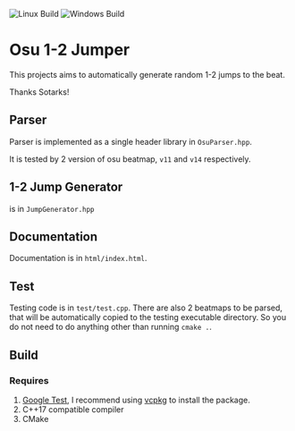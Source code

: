 ![Linux Build](https://github.com/HO-COOH/Osu12Jumper/actions/workflows/linux.yml/badge.svg)
![Windows Build](https://github.com/HO-COOH/Osu12Jumper/actions/workflows/windows.yml/badge.svg)

# Osu 1-2 Jumper
This projects aims to automatically generate random 1-2 jumps to the beat.


Thanks Sotarks!

## Parser
Parser is implemented as a single header library in `OsuParser.hpp`.

It is tested by 2 version of osu beatmap, `v11` and `v14` respectively.

## 1-2 Jump Generator
is in `JumpGenerator.hpp`

## Documentation
Documentation is in `html/index.html`.

## Test
Testing code is in `test/test.cpp`.
There are also 2 beatmaps to be parsed, that will be automatically copied to the testing executable directory. So you do not need to do anything other than running `cmake .`.


## Build
### Requires
1. [Google Test](https://github.com/google/googletest), I recommend using [vcpkg](https://vcpkg.io/en/index.html) to install the package.
2. C++17 compatible compiler
3. CMake
